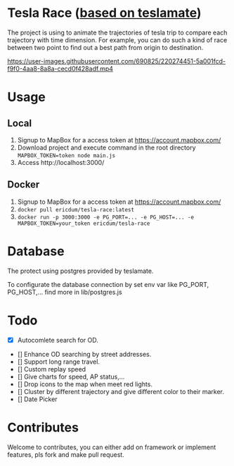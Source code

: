 # Tesla Race ([based on teslamate](https://github.com/adriankumpf/teslamate))

The project is using to animate the trajectories of tesla trip to compare each trajectory with time dimension. For example, you can do such a kind of race between two point to find out a best path from origin to destination.

https://user-images.githubusercontent.com/690825/220274451-5a001fcd-f9f0-4aa8-8a8a-cecd0f428adf.mp4

# Usage

## Local
1. Signup to MapBox for a access token at https://account.mapbox.com/
1. Download project and execute command in the root directory
`MAPBOX_TOKEN=token node main.js`
1. Access http://localhost:3000/

## Docker
1. Signup to MapBox for a access token at https://account.mapbox.com/
2. `docker pull ericdum/tesla-race:latest`
3. `docker run -p 3000:3000 -e PG_PORT=... -e PG_HOST=... -e MAPBOX_TOKEN=your_token ericdum/tesla-race`

# Database

The protect using postgres provided by teslamate.

To configurate the database connection by set env var like PG_PORT, PG_HOST,... find more in lib/postgres.js

# Todo
- [x] Autocomlete search for OD.
- [] Enhance OD searching by street addresses.
- [] Support long range travel.
- [] Custom replay speed
- [] Give charts for speed, AP status,...
- [] Drop icons to the map when meet red lights.
- [] Cluster by different trajectory and give different color to their marker.
- [] Date Picker

# Contributes
Welcome to contributes, you can either add on framework or implement features, pls fork and make pull request. 
